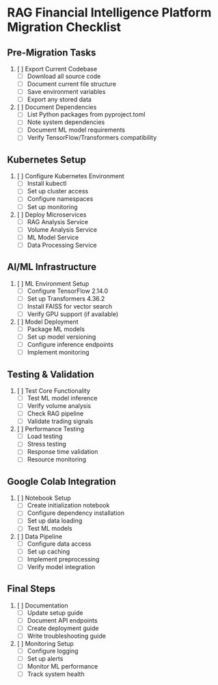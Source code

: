 # RAG Financial Intelligence Platform Migration Checklist

## Pre-Migration Tasks

1. [ ] Export Current Codebase
   - [ ] Download all source code
   - [ ] Document current file structure
   - [ ] Save environment variables
   - [ ] Export any stored data

2. [ ] Document Dependencies
   - [ ] List Python packages from pyproject.toml
   - [ ] Note system dependencies
   - [ ] Document ML model requirements
   - [ ] Verify TensorFlow/Transformers compatibility

## Kubernetes Setup

1. [ ] Configure Kubernetes Environment
   - [ ] Install kubectl
   - [ ] Set up cluster access
   - [ ] Configure namespaces
   - [ ] Set up monitoring

2. [ ] Deploy Microservices
   - [ ] RAG Analysis Service
   - [ ] Volume Analysis Service
   - [ ] ML Model Service
   - [ ] Data Processing Service

## AI/ML Infrastructure

1. [ ] ML Environment Setup
   - [ ] Configure TensorFlow 2.14.0
   - [ ] Set up Transformers 4.36.2
   - [ ] Install FAISS for vector search
   - [ ] Verify GPU support (if available)

2. [ ] Model Deployment
   - [ ] Package ML models
   - [ ] Set up model versioning
   - [ ] Configure inference endpoints
   - [ ] Implement monitoring

## Testing & Validation

1. [ ] Test Core Functionality
   - [ ] Test ML model inference
   - [ ] Verify volume analysis
   - [ ] Check RAG pipeline
   - [ ] Validate trading signals

2. [ ] Performance Testing
   - [ ] Load testing
   - [ ] Stress testing
   - [ ] Response time validation
   - [ ] Resource monitoring

## Google Colab Integration

1. [ ] Notebook Setup
   - [ ] Create initialization notebook
   - [ ] Configure dependency installation
   - [ ] Set up data loading
   - [ ] Test ML models

2. [ ] Data Pipeline
   - [ ] Configure data access
   - [ ] Set up caching
   - [ ] Implement preprocessing
   - [ ] Verify model integration

## Final Steps

1. [ ] Documentation
   - [ ] Update setup guide
   - [ ] Document API endpoints
   - [ ] Create deployment guide
   - [ ] Write troubleshooting guide

2. [ ] Monitoring Setup
   - [ ] Configure logging
   - [ ] Set up alerts
   - [ ] Monitor ML performance
   - [ ] Track system health